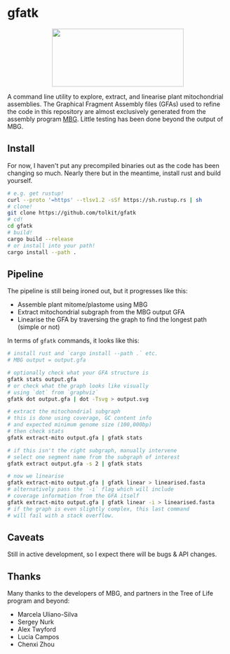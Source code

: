 # gfatk

<p align="center">
    <img width="300" height="132" src="https://www.darwintreeoflife.org/wp-content/themes/dtol/dist/assets/gfx/dtol-logo-round.png">
</p>

A command line utility to explore, extract, and linearise plant mitochondrial assemblies. The Graphical Fragment Assembly files (GFAs) used to refine the code in this repository are almost exclusively generated from the assembly program <a href="https://github.com/maickrau/MBG">MBG</a>. Little testing has been done beyond the output of MBG.

## Install

For now, I haven't put any precompiled binaries out as the code has been changing so much. Nearly there but in the meantime, install rust and build yourself.

```bash
# e.g. get rustup!
curl --proto '=https' --tlsv1.2 -sSf https://sh.rustup.rs | sh
# clone!
git clone https://github.com/tolkit/gfatk
# cd!
cd gfatk
# build!
cargo build --release
# or install into your path!
cargo install --path .
```

## Pipeline

The pipeline is still being ironed out, but it progresses like this:

- Assemble plant mitome/plastome using MBG
- Extract mitochondrial subgraph from the MBG output GFA
- Linearise the GFA by traversing the graph to find the longest path (simple or not)

In terms of `gfatk` commands, it looks like this:

```bash
# install rust and `cargo install --path .` etc.
# MBG output = output.gfa

# optionally check what your GFA structure is
gfatk stats output.gfa
# or check what the graph looks like visually
# using `dot` from `graphviz`
gfatk dot output.gfa | dot -Tsvg > output.svg

# extract the mitochondrial subgraph
# this is done using coverage, GC content info
# and expected minimum genome size (100,000bp)
# then check stats
gfatk extract-mito output.gfa | gfatk stats

# if this isn't the right subgraph, manually intervene
# select one segment name from the subgraph of interest
gfatk extract output.gfa -s 2 | gfatk stats

# now we linearise
gfatk extract-mito output.gfa | gfatk linear > linearised.fasta
# alternatively pass the `-i` flag which will include
# coverage information from the GFA itself
gfatk extract-mito output.gfa | gfatk linear -i > linearised.fasta
# if the graph is even slightly complex, this last command
# will fail with a stack overflow.
```

## Caveats

Still in active development, so I expect there will be bugs & API changes.

## Thanks

Many thanks to the developers of MBG, and partners in the Tree of Life program and beyond:
- Marcela Uliano-Silva
- Sergey Nurk
- Alex Twyford
- Lucia Campos
- Chenxi Zhou